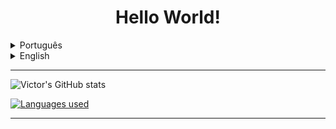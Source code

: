 # <h1 align="center">Hello World!</h1>

<details>

- - - -

<summary>Português</summary>

**Estudante de Desenvolvimento Web Full-Stack na [Trybe](https://github.com/tryber)**
  
- - - -
  
### **Contato**
   * Email: victoryuritc@yahoo.com
   * LinkedIn: [Victor Yuri Tavares de Camargo](https://www.linkedin.com/in/victor-yuri-tavares-de-camargo/)
  
- - - -

### **Hard skills**
   * Front-end
      * Gerenciamento de estado de inputs:
         * HTML, JavaScript, React.js (Class components and Functional Components) & Redux
      * Styles:
         * CSS & Tailwind
      * Testes:
         * Jest & React Testing Library
      * Metodologias ágeis:
         * Scrum & Kanban
   * Back-end
      * Banco de dados relacionais:
         * MySQL
      * Outros:
         * Docker
   * Desenvolvimento de jogos
      * Language:
         * Lua
      * Engines/frameworks:
         * Love2D
- - - -

### **Soft skills**
   * Criatividade
   * Liderança
   * Comunicação

- - - -
  
### **Informações pessoais**
  
* Origem: Curitiba, Paraná, Brasil
* Estudante desde 21/03/2022
* Hobbies:
   * Escutar variados gêneros musicais, desde Frank Sinatra :tophat: a Pharrell Williams :smile:, de Hans Zimmer :hourglass: a Paolo Nutini :scotland:
   * Desenvolver jogos de aventura, plataforma e construção de cidades em 2D
   * Aprender sobre aspectos culturais de diferentes países, lugares e povos

</details>

<details>
<summary>English</summary>
  
- - - -

**Full-stack Web Development student at [Trybe](https://github.com/tryber)**
  
- - - -
  
### **Contact**
   * Email: victoryuritc@yahoo.com
   * LinkedIn: [Victor Yuri Tavares de Camargo]()

- - - -
  
### **Hard skills**

   * Front-end
      * Input state management:
         * HTML, JavaScript, React.js (Class components and Functional Components) & Redux
      * Styles:
         * CSS & Tailwind
      * Tests:
         * Jest & React Testing Library
      * Agile methodologies:
         * Scrum & Kanban
   * Back-end
      * Relational database:
         * MySQL
      * Others:
         * Docker
   * Game development
      * Language:
         * Lua
      * Engines/frameworks:
         * Love2D
- - - -
  
### **Soft skills**
   * Criativity
   * Leadership
   * Communication
  
- - - -
  
### **Personal info**

* Origin: Curitiba, Paraná, Brasil
* Student since 03/21/2022
* Hobbies:
   * Listening diversified music genres, from Frank Sinatra :tophat: to Pharrell Williams :smile:, from Hans Zimmer :hourglass: to Paolo Nutini :scotland:
   * Developing 2D adventure, platform and city-building games
   * Learning about cultural aspects from different countries, places and people
</details>

- - - -

![Victor's GitHub stats](https://github-readme-stats.vercel.app/api?username=VictorYuriTC&show_icons=true&theme=tokyonight)

[![Languages used](https://github-readme-stats.vercel.app/api/top-langs/?username=VictorYuriTC&langs_count=8)](https://github.com/anuraghazra/github-readme-stats)

- - - -

<!--
**VictorYuriTC/VictorYuriTC** is a ✨ _special_ ✨ repository because its `README.md` (this file) appears on your GitHub profile.

Here are some ideas to get you started:

- 🔭 I’m currently working on ...
- 🌱 I’m currently learning ...
- 👯 I’m looking to collaborate on ...
- 🤔 I’m looking for help with ...
- 💬 Ask me about ...
- 📫 How to reach me: ...
- 😄 Pronouns: ...
- ⚡ Fun fact: ...
-->
